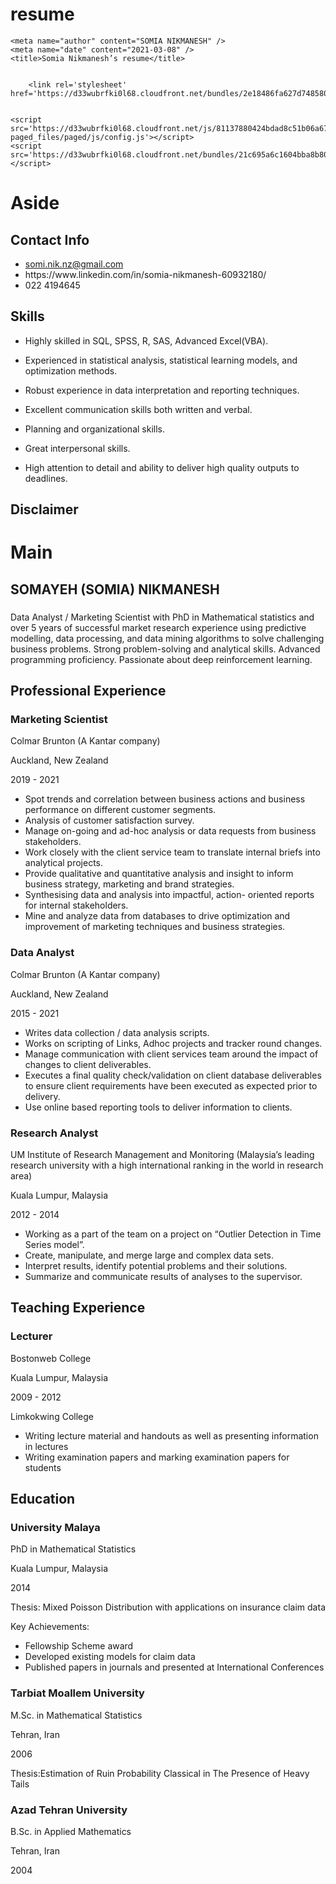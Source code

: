 # resume



<!DOCTYPE html>
<html xmlns="http://www.w3.org/1999/xhtml">
  <head>
    <meta charset="utf-8" />
    <meta http-equiv="Content-Type" content="text/html; charset=utf-8" />
    <meta name="generator" content="pandoc" />
    <meta name="viewport" content="width=device-width, initial-scale=1">

    <meta name="author" content="SOMIA NIKMANESH" />
    <meta name="date" content="2021-03-08" />
    <title>Somia Nikmanesh’s resume</title>

    
        <link rel='stylesheet' href='https://d33wubrfki0l68.cloudfront.net/bundles/2e18486fa627d748580c3c26fcf2ff69bce17bb9.css'/>
    
    
    <script src='https://d33wubrfki0l68.cloudfront.net/js/81137880424bdad8c51b06a67b458ec2b9265923/jss-paged_files/paged/js/config.js'></script>
    <script src='https://d33wubrfki0l68.cloudfront.net/bundles/21c695a6c1604bba8b80dea520fddc3223d71594.js'></script>
    
    
  </head>
  <body>

<div id="aside" class="section level1">
<h1>Aside</h1>
<div id="contact" class="section level2">
<h2>Contact Info</h2>
<ul>
<li><i class="fa fa-envelope"></i> <a href="/cdn-cgi/l/email-protection#4b272221222a65323e0b243e3f2724242065282426" class="email"><span class="__cf_email__" data-cfemail="7e121714171f50070b3e110b0a12111115501d1113">somi.nik.nz@gmail.com</span></a></li>
<li><i class="fab fa-linkedin-in"></i>https://www.linkedin.com/in/somia-nikmanesh-60932180/</li>
<li><i class="fa fa-phone"></i> 022 4194645</li>
</ul>
</div>
<div id="skills" class="section level2">
<h2>Skills</h2>
<ul>
<li><p>Highly skilled in SQL, SPSS, R, SAS, Advanced Excel(VBA).</p></li>
<li><p>Experienced in statistical analysis, statistical learning models, and optimization methods.</p></li>
<li><p>Robust experience in data interpretation and reporting techniques.</p></li>
<li><p>Excellent communication skills both written and verbal.</p></li>
<li><p>Planning and organizational skills.</p></li>
<li><p>Great interpersonal skills.</p></li>
<li><p>High attention to detail and ability to deliver high quality outputs to deadlines.</p></li>
</ul>
</div>
<div id="disclaimer" class="section level2">
<h2>Disclaimer</h2>

</div>
</div>
<div id="main" class="section level1">
<h1>Main</h1>
<div id="title" class="section level2">
<h2>SOMAYEH (SOMIA) NIKMANESH</h2>
<div id="currently-searching-for-a-phd-student-position" class="section level3">
<h3></h3>
<p>Data Analyst / Marketing Scientist with PhD in Mathematical statistics and over 5 years of successful market research experience using predictive modelling,  data processing, and data mining algorithms to solve challenging business problems. Strong problem-solving and analytical skills. Advanced programming proficiency. Passionate about deep reinforcement learning.</p>
</div>
</div>


<div id="professional-experience" class="section level2" data-icon="suitcase">
<h2> Professional Experience</h2>
<div id="Marketing-Scientist" class="section level3">
<h3>Marketing Scientist</h3>
<p>Colmar Brunton (A Kantar company)</p>
<p>Auckland, New Zealand</p>
<p>2019 - 2021</p>
<div class="concise">
<ul>
<li>Spot trends and correlation between business actions and business performance on different customer segments.</li>
<li>Analysis of customer satisfaction survey.</li>
<li>Manage on-going and ad-hoc analysis or data requests from business stakeholders.</li>
<li>Work closely with the client service team to translate internal briefs into analytical projects.  </li>
<li>Provide qualitative and quantitative analysis and insight to inform business strategy, marketing and brand strategies.</li>
<li>Synthesising data and analysis into impactful, action- oriented reports for internal stakeholders.</li>
<li>Mine and analyze data from databases to drive optimization and improvement of marketing techniques and business strategies. </li>
</ul>
</div>
</div>
<div id="Data-Analyst" class="section level3">
<h3>Data Analyst</h3>
<p>Colmar Brunton (A Kantar company)</p>
<p>Auckland, New Zealand</p>
<p>2015 - 2021</p>
<div class="concise">
<ul>
<li>Writes data collection / data analysis scripts. </li>		
<li>Works on scripting of Links, Adhoc projects and tracker round changes. </li>
<li>Manage communication with client services team around the impact of changes to client deliverables.</li>
<li>Executes a final quality check/validation on client database deliverables to ensure client requirements have been executed as expected prior to delivery.</li>
<li>Use online based reporting tools to deliver information to clients.</li>
</ul>
</div>
</div>

<div id="Research-Analyst" class="section level3">
<h3>Research Analyst</h3>
<p>UM Institute of Research Management and Monitoring (Malaysia’s leading research university with a high international ranking in the world in research area)</p>
<p>Kuala Lumpur, Malaysia</p>
<p>2012 - 2014</p>
<div class="concise">
<ul>
<li>Working as a part of the team on a project on “Outlier Detection in Time Series model”.</li>
<li>Create, manipulate, and merge large and complex data sets.</li>
<li>Interpret results, identify potential problems and their solutions.</li>
<li>Summarize and communicate results of analyses to the supervisor.</li>
</ul>
</div>
</div>
</div>
<div id="teaching-experience" class="section level2" data-icon="chalkboard-teacher">
<h2> Teaching Experience</h2>
<div id="introduction-to-r-language-for-beginners." class="section level3">
<h3>Lecturer</h3>
<p>Bostonweb College</p>
<p>Kuala Lumpur, Malaysia</p>
<p>2009 - 2012</p>
<p>Limkokwing College</p>
<ul>
<li> Writing lecture material and handouts as well as presenting information in lectures </li>
<li> Writing examination papers and marking examination papers for students</li>
</ul>
</div>
</div>



<div id="education" class="section level2" data-icon="graduation-cap" data-concise="true">
<h2> Education</h2>
<div id="Kuala Lumpur-University Malaya" class="section level3">
<h3>University Malaya</h3>
<p>PhD in Mathematical Statistics</p>
<p>Kuala Lumpur, Malaysia</p>
<p>2014</p>
<p>Thesis: Mixed Poisson Distribution with applications on insurance claim data</p>
<p> Key Achievements: </p>
<p>
<ul> 
<li>Fellowship Scheme award</li>
<li>Developed existing models for claim data</li> 
<li>Published papers in journals and presented at International Conferences</li>
</ul>
</p>
</div>
<div id="Tehran-Tarbiat Moallem University" class="section level3">
<h3>Tarbiat Moallem University</h3>
<p>M.Sc. in Mathematical Statistics</p>
<p>Tehran, Iran</p>
<p>2006</p>
<p>Thesis:Estimation of Ruin Probability Classical in The Presence of Heavy Tails</p>
</div>

<div id="Tehran-Azad Tehran University" class="section level3">
<h3>Azad Tehran University</h3>
<p>B.Sc. in Applied Mathematics</p>
<p>Tehran, Iran</p>
<p>2004</p>
</div>
</div>





<script data-cfasync="false" src="/cdn-cgi/scripts/5c5dd728/cloudflare-static/email-decode.min.js"></script><script>
(function() {
  var i, s, j, el, els;
  var create_el = function(type, className, content, isHTML) {
    var el = document.createElement(type);
    if (className) el.className = className;
    if (content) {
      if (isHTML) {el.innerHTML = content;} else {el.innerText = content;}
    }
    return el;
  }

  // replace h2 title with h1
  var title = document.getElementById('title').querySelector('h2');
  title.parentNode.replaceChild(create_el('h1', false, title.innerHTML, true), title);

  // add the class .aside to #aside
  el = document.getElementById('aside');
  if (el) el.className += ' aside';

  // tweak class names of sections, and add icons
  els = document.getElementById('main').querySelectorAll('.level2');
  for (i = 0; i < els.length; i++) {
    el = els[i];
    if (i === 0 && el.id === 'title') continue;
    el.className += ' main-block';
    if (el.dataset['concise']) el.className += ' concise';
    // if there is no icon, add an icon:
    if (el.firstElementChild.firstChild && el.firstElementChild.firstChild.nodeName !== 'I') {
      s = el.dataset['icon'] || 'bookmark';
      el.firstElementChild.insertBefore(create_el('i', 'fa fa-' + s), el.firstElementChild.firstChild);
    }
  }

  // tweak class names of blocks in sections
  els = document.getElementById('main').querySelectorAll('.level3');
  for (i = 0; i < els.length; i++) {
    el = els[i];
    if (el.parentNode.id === 'title') continue;
    el.className += ' blocks';
    el.innerHTML = '<div class="date"></div>' + '<div class="decorator"></div>' +
      '<div class="details"><header></header><div></div></div>' + el.innerHTML;
    var ps = el.querySelectorAll('p');
    // move the date paragraph to the date div
    if (ps.length >= 3) {
      s = ps[2].innerText;
      s = s === 'N/A' ? [] : s.split(' - ');
      el.removeChild(ps[2]);
      for (j = 0; j < s.length && j < 2; j++) {
        el.children[0].appendChild(create_el('span', false, s[j]))
      }
    }
    // move title, description, location to the details div
    (function(h) {
      h.appendChild(el.children[3]);
      var p = el.children[3];  // description
      if (p.innerText !== 'N/A') {
        h.appendChild(create_el('span', 'place', p.innerHTML, true));
      }
      el.removeChild(p);
      p = el.children[3];  // location
      if (p.innerText !== 'N/A') {
        s = create_el('span', 'location', p.innerHTML, true);
        s.innerHTML = '<i class="fa fa-map-marker-alt"></i> ' + s.innerHTML;
        h.appendChild(s);
      }
      el.removeChild(p);
    })(el.children[2].firstElementChild);
    // move the rest of content in a block into the last div of the details div
    s = el.children[2];
    while (j = s.nextSibling) {
      if (j.className === 'aside') { s = j; continue; }
      el.children[2].lastElementChild.append(j);
    }
  }
})();
</script>


  </body>
 </html> 
